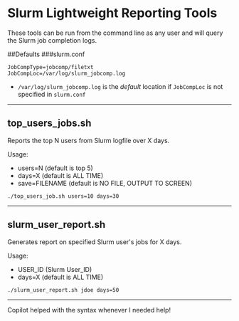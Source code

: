 # Slurm Lightweight Reporting Tools

These tools can be run from the command line as any user and will query the Slurm job completion logs.

##Defaults
###slurm.conf

```
JobCompType=jobcomp/filetxt
JobCompLoc=/var/log/slurm_jobcomp.log
```
- `/var/log/slurm_jobcomp.log` is the *default* location if `JobCompLoc` is not specified in `slurm.conf`

---
## top_users_jobs.sh
Reports the top N users from Slurm logfile over X days.

Usage:
- users=N (default is top 5)
- days=X (default is ALL TIME)
- save=FILENAME (default is NO FILE, OUTPUT TO SCREEN)

`./top_users_job.sh users=10 days=30`

---

## slurm_user_report.sh
Generates report on specified Slurm user's jobs for X days.

Usage:
- USER_ID (Slurm User_ID)
- days=X (default is ALL TIME)

`./slurm_user_report.sh jdoe days=50`

---
Copilot helped with the syntax whenever I needed help!
